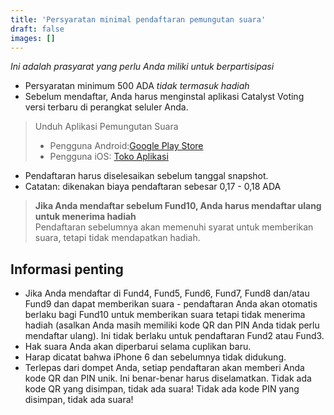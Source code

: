 ```yaml
---
title: 'Persyaratan minimal pendaftaran pemungutan suara'
draft: false
images: []
---
```


*Ini adalah prasyarat yang perlu Anda miliki untuk berpartisipasi*

- Persyaratan minimum 500 ADA *tidak termasuk hadiah*
- Sebelum mendaftar, Anda harus menginstal aplikasi Catalyst Voting versi terbaru di perangkat seluler Anda.

> Unduh Aplikasi Pemungutan Suara
>
> - Pengguna Android:[Google Play Store](https://play.google.com/store/apps/details?id=io.iohk.vitvoting&pli=1)
> - Pengguna iOS: [Toko Aplikasi](https://apps.apple.com/fr/app/catalyst-voting/id1517473397?l=en)

- Pendaftaran harus diselesaikan sebelum tanggal snapshot.
- Catatan: dikenakan biaya pendaftaran sebesar 0,17 - 0,18 ADA

> **Jika Anda mendaftar sebelum Fund10, Anda harus mendaftar ulang untuk menerima hadiah**<br> Pendaftaran sebelumnya akan memenuhi syarat untuk memberikan suara, tetapi tidak mendapatkan hadiah.

## Informasi penting

- Jika Anda mendaftar di Fund4, Fund5, Fund6, Fund7, Fund8 dan/atau Fund9 dan dapat memberikan suara - pendaftaran Anda akan otomatis berlaku bagi Fund10 untuk memberikan suara tetapi tidak menerima hadiah (asalkan Anda masih memiliki kode QR dan PIN Anda tidak perlu mendaftar ulang). Ini tidak berlaku untuk pendaftaran Fund2 atau Fund3.
- Hak suara Anda akan diperbarui selama cuplikan baru.
- Harap dicatat bahwa iPhone 6 dan sebelumnya tidak didukung.
- Terlepas dari dompet Anda, setiap pendaftaran akan memberi Anda kode QR dan PIN unik. Ini benar-benar harus diselamatkan. Tidak ada kode QR yang disimpan, tidak ada suara! Tidak ada kode PIN yang disimpan, tidak ada suara!

